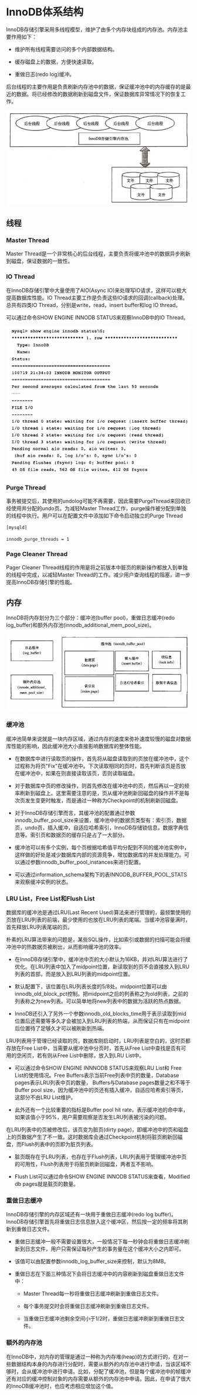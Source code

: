# InnoDB体系结构

InnoDB存储引擎采用多线程模型，维护了由多个内存块组成的内存池。内存池主要作用如下：

- 维护所有线程需要访问的多个内部数据结构。

- 缓存磁盘上的数据，方便快速读取。

- 重做日志(redo log)缓冲。

后台线程的主要作用是负责刷新内存池中的数据，保证缓冲池中的内存缓存的是最近的数据。将已经修改的数据刷新到磁盘文件，保证数据库异常情况下的恢复工作。

![](../assets/9b31ed4853949086d10d935c0f9b1d49_1.png)

## 线程

### Master Thread

Master Thread是一个非常核心的后台线程，主要负责将缓冲池中的数据异步刷新到磁盘，保证数据的一致性。

### IO Thread

在InnoDB存储引擎中大量使用了AIO(Async IO)来处理写IO请求，这样可以极大提高数据库性能。IO Thread主要工作是负责这些IO请求的回调(callback)处理。总共有四类IO Thread，分别是write，read，insert buffer和log IO thread。

可以通过命令SHOW ENGINE INNODB STATUS来观察InnoDB中的IO Thread。

![](../assets/9b31ed4853949086d10d935c0f9b1d49_2.png)

### Purge Thread

事务被提交后，其使用的undolog可能不再需要，因此需要PurgeThread来回收已经使用并分配的undo页。为减轻Master Thread工作，purge操作被分配到单独的线程中执行。用户可以在配置文件中添加如下命令启动独立的Purge Thread

```
[mysqld]

innodb_purge_threads = 1
```

### Page Cleaner Thread

Pager Cleaner Thread线程的作用是将之前版本中脏页的刷新操作都放入到单独的线程中完成，以减轻Master Thread的工作。减少用户查询线程的阻塞，进一步提高InnoDB存储引擎的性能。

## 内存

InnoDB将内存划分为三个部分：缓冲池(buffer pool)，重做日志缓冲(redo log_buffer)和额外内存池(innodb_additional_mem_pool_size)。

![](../assets/9b31ed4853949086d10d935c0f9b1d49_3.png)

### 缓冲池

缓冲池简单来说就是一块内存区域，通过内存的速度来弥补速度较慢的磁盘对数据库性能的影响，因此缓冲池大小直接影响数据库的整体性能。

- 在数据库中进行读取页的操作，首先将从磁盘读取到的页放在缓冲池中，这个过程称为将页"Fix"在缓冲池中。下次读取相同的页时，首先判断该页是否放在缓冲池中，如果在则直接读取该页，否则读取磁盘。

- 对于数据库中页的修改操作，则首先修改在缓冲池中的页，然后再以一定的频率刷新到磁盘上。这里需要注意的是，页从缓冲池刷新回磁盘的操作并不是每次页发生变更时触发，而是通过一种称为Checkpoint的机制刷新回磁盘。

- 对于InnoDB存储引擎而言，其缓冲池的配置通过参数innodb_buffer_pool_size来设置，缓冲池中的数据页类型有：索引页，数据页，undo页，插入缓冲，自适应哈希索引，InnoDB存储锁信息，数据字典信息等。索引页和数据页的缓存只是占了一大部分。

- 缓冲池可以有多个实例，每个页根据哈希值平均分配到不同的缓冲池实例中，这样做的好处是减少数据库内部的资源竞争，增加数据库的并发处理能力。可以通过参数innodb_buffer_pool_instances来进行配置。

- 可以通过information_schema架构下的表INNODB_BUFFER_POOL_STATS来观察缓冲实例的状态。

### LRU List，Free List和Flush List

数据库的缓冲池是通过LRU(Last Recent Used)算法来进行管理的，最频繁使用的页放在LRU列表的前端，最少使用的也放在LRU列表的尾端。当缓冲池容量满时，首先释放LRU列表尾端的页。

朴素的LRU算法带来的问题是，某些SQL操作，比如索引或数据的扫描可能会将缓冲池中的热数据页被刷出，从而影响缓冲池的效率。

- 在InnoDB存储引擎中，缓冲池中页的大小默认为16KB，并对LRU算法进行了优化。在LRU列表中加入了midpoint位置，新读取到的页不会直接放入到LRU列表的首部，而是放入到LRU列表的midpoint位置。

- 默认配置下，该位置在LRU列表长度的5/8处。midpoint位置可以由innodb_old_block_pct控制。把midpoint之后的列表称之为old列表，之前的列表称之为new列表。可以简单地将new列表中的数据为活跃的热点数据。

- InnoDB还引入了另外一个参数innodb_old_blocks_time用于表示读取到mid位置后还需要等多久才会被加入到LRU列表的热端，从而保证只有在midpoint后位置待了足够久才可以被刷新到热端。

LRU列表用于管理已经读取的页，数据库刚启动时，LRU列表是空白的，这时页都存放在Free List中，当需要从缓冲池中分页时，首先从Free List中查找是否有可用的空闲页，若有则从Free List中删除，放入到LRU List中。

- 可以通过命令SHOW ENGINE INNNODB STATUS来观察LRU List和 Free List的使用情况。Free Buffers表示当前Free列表中页的数量，Database pages表示LRU列表中页的数量， Buffers与Database pages数量之和不等于Buffer pool size，因为缓冲池中的页还有插入缓冲，自适应哈希索引等页，这部分不由LRU List维护。

- 此外还有一个比较重要的指标是Buffer pool hit rate，表示缓冲池的命中率，如果该值小于95%，用户需要观察是否发生LRU列表被污染的问题。

在LRU列表中的页被修改后，该页变为脏页(dirty page)，即缓冲池中的页和磁盘上的页数据产生了不一致。这时数据库会通过Checkpoint机制将脏页刷新回磁盘，而Flush列表中的页即为脏页列表。

- 脏页既存在于LRU列表，也存在于Flush列表，LRU列表用于管理缓冲池中页的可用性，Flush列表用于将脏页刷新回磁盘，两者互不影响。

- Flush List可以通过命令SHOW ENGINE INNODB STATUS来查看，Modified db pages就是脏页的数量。

### 重做日志缓冲

InnoDB存储引擎的内存区域还有一块用于重做日志缓冲(redo log buffer)。InnoDB存储引擎首先将重做日志信息放入这个缓冲区，然后按一定的频率将其刷新到重做日志文件。

- 重做日志缓冲一般不需要设置很大，一般情况下每一秒钟会将重做日志缓冲刷新到日志文件，用户只需保证每秒产生的事务量在这个缓冲大小之内即可。

- 该值可以由配置参数innodb_log_buffer_size来控制，默认为8MB。

- 重做日志在下面三种情况下会将日志缓冲中的内容刷新到磁盘重做日志文件中：

    - Master Thread每一秒将重做日志缓冲刷新到重做日志文件。

    - 每个事务提交时会将重做日志缓冲刷新到重做日志文件。

    - 当重做日志缓冲池剩余空间小于1/2时，重做日志缓冲刷新到重做日志文件。

### 额外的内存池

在InnoDB中，对内存的管理是通过一种称为内存堆(heap)的方式进行的，在对一些数据结构本身的内存进行分配时，需要从额外的内存池中进行申请，当该区域不够时，会从缓冲池中进行申请。比如，分配了缓冲池，但是每个缓冲池中的帧缓冲还有对应的缓冲控制对象的内存需要从额外的内存池中申请。因此，在申请了很大的InnoDB缓冲池时，也应考虑相应增加这个值。


